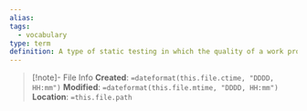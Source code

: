 ```yaml
---
alias: 
tags:
  - vocabulary
type: term
definition: A type of static testing in which the quality of a work product or process is evaluated by individuals.
---
```

> [!note]- File Info
> **Created**:  `=dateformat(this.file.ctime, "DDDD, HH:mm")`
> **Modified**: `=dateformat(this.file.mtime, "DDDD, HH:mm")` 
> **Location**: `=this.file.path`